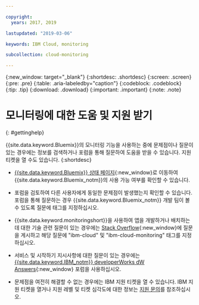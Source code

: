 ```yaml
---

copyright:
  years: 2017, 2019

lastupdated: "2019-03-06"

keywords: IBM Cloud, monitoring

subcollection: cloud-monitoring

---
```


{:new_window: target="_blank"}
{:shortdesc: .shortdesc}
{:screen: .screen}
{:pre: .pre}
{:table: .aria-labeledby="caption"}
{:codeblock: .codeblock}
{:tip: .tip}
{:download: .download}
{:important: .important}
{:note: .note}


# 모니터링에 대한 도움 및 지원 받기
{: #gettinghelp}

{{site.data.keyword.Bluemix}}의 모니터링 기능을 사용하는 중에 문제점이나 질문이 있는 경우에는 정보를 검색하거나 포럼을 통해 질문하여 도움을 받을 수 있습니다. 지원 티켓을 열 수도 있습니다.
{:shortdesc}

* [{{site.data.keyword.Bluemix}} 상태 페이지](https://developer.ibm.com/bluemix/support/#status){:new_window}로 이동하여 {{site.data.keyword.Bluemix_notm}}의 사용 가능 여부를 확인할 수 있습니다.

* 포럼을 검토하여 다른 사용자에게 동일한 문제점이 발생했는지 확인할 수 있습니다. 포럼을 통해 질문하는 경우 {{site.data.keyword.Bluemix_notm}} 개발 팀이 볼 수 있도록 질문에 태그를 지정하십시오.
<!--Insert the appropriate Stack Overflow tag for your service for <service_keyword> in URL and text below:  -->
  * {{site.data.keyword.monitoringshort}}을 사용하여 앱을 개발하거나 배치하는 데 대한 기술 관련 질문이 있는 경우에는 [Stack Overflow](http://stackoverflow.com/search?q=ibm-cloud-monitoring+ibm-cloud){:new_window}에 질문을 게시하고 해당 질문에 "ibm-cloud" 및 "ibm-cloud-monitoring" 태그를 지정하십시오.
<!--Insert the appropriate dW Answers tag for your service for <service_keyword> in URL below:  -->
  * 서비스 및 시작하기 지시사항에 대한 질문이 있는 경우에는 [{{site.data.keyword.IBM_notm}} developerWorks dW Answers](https://developer.ibm.com/answers/topics/ibm-cloud-monitoring/?smartspace=ibm-cloud){:new_window} 포럼을 사용하십시오.

* 문제점을 여전히 해결할 수 없는 경우에는 IBM 지원 티켓을 열 수 있습니다. IBM 지원 티켓을 열거나 지원 레벨 및 티켓 심각도에 대한 정보는 [지원 문의](/docs/get-support/howtogetsupport.html#getting-customer-support)를 참조하십시오.

